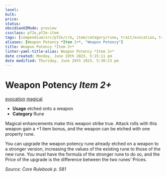 ```yaml
---
level:
bulk:
price:
status:
obsidianUIMode: preview
cssclass: pf2e,pf2e-item
tags: [compendium/src/pf2e/crb, item/category/rune, trait/evocation, trait/magical]
aliases: [Weapon Potency *Item 2+*, "Weapon Potency"]
title: Weapon Potency *Item 2+*
linter-yaml-title-alias: Weapon Potency *Item 2+*
date created: Monday, June 19th 2023, 5:15:11 pm
date modified: Thursday, June 29th 2023, 5:30:23 pm
---
```


# Weapon Potency *Item 2+*

[evocation](rules/traits/evocation.md) [magical](rules/traits/magical.md)  

- **Usage** etched onto a weapon
- **Category** Rune

Magical enhancements make this weapon strike true. Attack rolls with this weapon gain a +1 item bonus, and the weapon can be etched with one property rune.

You can upgrade the weapon potency rune already etched on a weapon to a stronger version, increasing the values of the existing rune to those of the new rune. You must have the formula of the stronger rune to do so, and the Price of the upgrade is the difference between the two runes' Prices.

*Source: Core Rulebook p. 581*
